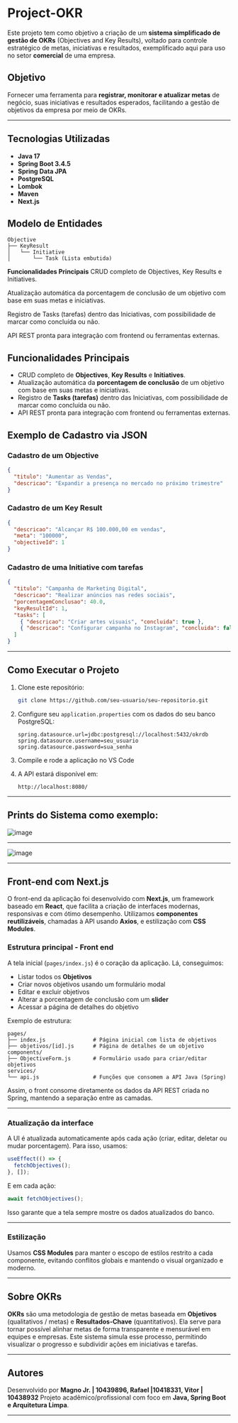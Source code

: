 # Project-OKR

Este projeto tem como objetivo a criação de um **sistema simplificado de gestão de OKRs** (Objectives and Key Results), voltado para controle estratégico de metas, iniciativas e resultados, exemplificado aqui para uso no setor **comercial** de uma empresa.

## Objetivo

Fornecer uma ferramenta para **registrar, monitorar e atualizar metas** de negócio, suas iniciativas e resultados esperados, facilitando a gestão de objetivos da empresa por meio de OKRs.

---

## Tecnologias Utilizadas

- **Java 17**
- **Spring Boot 3.4.5**
- **Spring Data JPA**
- **PostgreSQL**
- **Lombok**
- **Maven**
- **Next.js**

## Modelo de Entidades

```plaintext
Objective
├── KeyResult
│   └── Initiative
│       └── Task (Lista embutida)

```

**Funcionalidades Principais**
CRUD completo de Objectives, Key Results e Initiatives.

Atualização automática da porcentagem de conclusão de um objetivo com base em suas metas e iniciativas.

Registro de Tasks (tarefas) dentro das Iniciativas, com possibilidade de marcar como concluída ou não.

API REST pronta para integração com frontend ou ferramentas externas.

## Funcionalidades Principais

* CRUD completo de **Objectives**, **Key Results** e **Initiatives**.
* Atualização automática da **porcentagem de conclusão** de um objetivo com base em suas metas e iniciativas.
* Registro de **Tasks (tarefas)** dentro das Iniciativas, com possibilidade de marcar como concluída ou não.
* API REST pronta para integração com frontend ou ferramentas externas.

## Exemplo de Cadastro via JSON

### Cadastro de um Objective

```json
{
  "titulo": "Aumentar as Vendas",
  "descricao": "Expandir a presença no mercado no próximo trimestre"
}
```

### Cadastro de um Key Result

```json
{
  "descricao": "Alcançar R$ 100.000,00 em vendas",
  "meta": "100000",
  "objectiveId": 1
}
```

### Cadastro de uma Initiative com tarefas

```json
{
  "titulo": "Campanha de Marketing Digital",
  "descricao": "Realizar anúncios nas redes sociais",
  "porcentagemConclusao": 40.0,
  "keyResultId": 1,
  "tasks": [
    { "descricao": "Criar artes visuais", "concluida": true },
    { "descricao": "Configurar campanha no Instagram", "concluida": false }
  ]
}
```

---

## Como Executar o Projeto

1. Clone este repositório:

   ```bash
   git clone https://github.com/seu-usuario/seu-repositorio.git
   ```

2. Configure seu `application.properties` com os dados do seu banco PostgreSQL:

   ```properties
   spring.datasource.url=jdbc:postgresql://localhost:5432/okrdb
   spring.datasource.username=seu_usuario
   spring.datasource.password=sua_senha
   ```

3. Compile e rode a aplicação no VS Code

4. A API estará disponível em:

   ```
   http://localhost:8080/
   ```

---

## Prints do Sistema como exemplo:

![image](https://github.com/user-attachments/assets/1869ee61-6015-4be8-a43d-a3afea90ab6f)

------------------------------------------------------------------------------------------------------------------------------------------------------------

![image](https://github.com/user-attachments/assets/64311173-1d0b-414a-a1ac-ac39ff6e21d2)


---

## Front-end com Next.js

O front-end da aplicação foi desenvolvido com **Next.js**, um framework baseado em **React**, que facilita a criação de interfaces modernas, responsivas e com ótimo desempenho. Utilizamos **componentes reutilizáveis**, chamadas à API usando **Axios**, e estilização com **CSS Modules**.

### Estrutura principal - Front end

A tela inicial (`pages/index.js`) é o coração da aplicação. Lá, conseguimos:

* Listar todos os **Objetivos**
* Criar novos objetivos usando um formulário modal
* Editar e excluir objetivos
* Alterar a porcentagem de conclusão com um **slider**
* Acessar a página de detalhes do objetivo

Exemplo de estrutura:

```plaintext
pages/
├── index.js               # Página inicial com lista de objetivos
├── objetivos/[id].js      # Página de detalhes de um objetivo
components/
├── ObjectiveForm.js       # Formulário usado para criar/editar objetivos
services/
└── api.js                 # Funções que consomem a API Java (Spring)
```


Assim, o front consome diretamente os dados da API REST criada no Spring, mantendo a separação entre as camadas.

---

### Atualização da interface

A UI é atualizada automaticamente após cada ação (criar, editar, deletar ou mudar porcentagem). Para isso, usamos:

```js
useEffect(() => {
  fetchObjectives();
}, []);
```

E em cada ação:

```js
await fetchObjectives();
```

Isso garante que a tela sempre mostre os dados atualizados do banco.

---

### Estilização

Usamos **CSS Modules** para manter o escopo de estilos restrito a cada componente, evitando conflitos globais e mantendo o visual organizado e moderno.

---

## Sobre OKRs

**OKRs** são uma metodologia de gestão de metas baseada em **Objetivos** (qualitativos / metas) e **Resultados-Chave** (quantitativos). Ela serve para tornar possível alinhar metas de forma transparente e mensurável em equipes e empresas. Este sistema simula esse processo, permitindo visualizar o progresso e subdividir ações em iniciativas e tarefas.

---

## Autores

Desenvolvido por **Magno Jr. | 10439896, Rafael |10418331, Vitor | 10438932**
Projeto acadêmico/profissional com foco em **Java, Spring Boot e Arquitetura Limpa**.

---

